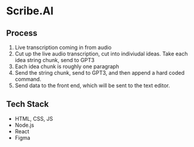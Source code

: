 # Scribe.AI

## Process
1. Live transcription coming in from audio
2. Cut up the live audio transcription, cut into indiviudal ideas. Take each idea string chunk, send to GPT3
4. Each idea chunk is roughly one paragraph
5. Send the string chunk, send to GPT3, and then append a hard coded command.
6. Send data to the front end, which will be sent to the text editor.

## Tech Stack
* HTML, CSS, JS
* Node.js
* React
* Figma
